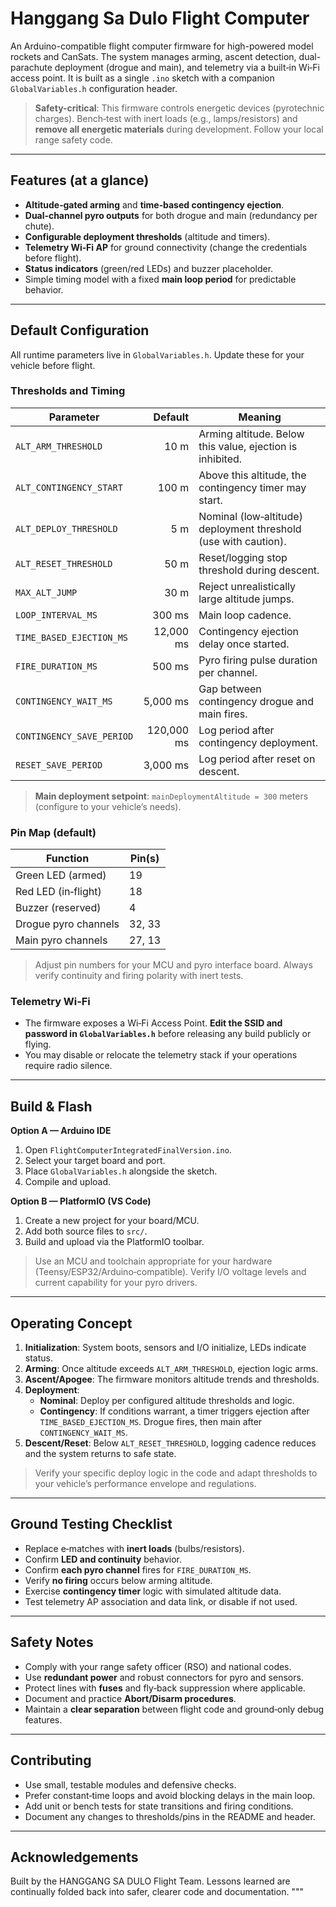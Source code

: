

# Hanggang Sa Dulo Flight Computer

An Arduino-compatible flight computer firmware for high-powered model rockets and CanSats. The system manages arming, ascent detection, dual-parachute deployment (drogue and main), and telemetry via a built‑in Wi‑Fi access point. It is built as a single `.ino` sketch with a companion `GlobalVariables.h` configuration header.

> **Safety-critical**: This firmware controls energetic devices (pyrotechnic charges). Bench‑test with inert loads (e.g., lamps/resistors) and **remove all energetic materials** during development. Follow your local range safety code.

---

## Features (at a glance)

- **Altitude‑gated arming** and **time‑based contingency ejection**.
- **Dual‑channel pyro outputs** for both drogue and main (redundancy per chute).
- **Configurable deployment thresholds** (altitude and timers).
- **Telemetry Wi‑Fi AP** for ground connectivity (change the credentials before flight).
- **Status indicators** (green/red LEDs) and buzzer placeholder.
- Simple timing model with a fixed **main loop period** for predictable behavior.

---

## Default Configuration

All runtime parameters live in `GlobalVariables.h`. Update these for your vehicle before flight.

### Thresholds and Timing

| Parameter | Default | Meaning |
|---|---:|---|
| `ALT_ARM_THRESHOLD` | 10 m | Arming altitude. Below this value, ejection is inhibited. |
| `ALT_CONTINGENCY_START` | 100 m | Above this altitude, the contingency timer may start. |
| `ALT_DEPLOY_THRESHOLD` | 5 m | Nominal (low‑altitude) deployment threshold (use with caution). |
| `ALT_RESET_THRESHOLD` | 50 m | Reset/logging stop threshold during descent. |
| `MAX_ALT_JUMP` | 30 m | Reject unrealistically large altitude jumps. |
| `LOOP_INTERVAL_MS` | 300 ms | Main loop cadence. |
| `TIME_BASED_EJECTION_MS` | 12,000 ms | Contingency ejection delay once started. |
| `FIRE_DURATION_MS` | 500 ms | Pyro firing pulse duration per channel. |
| `CONTINGENCY_WAIT_MS` | 5,000 ms | Gap between contingency drogue and main fires. |
| `CONTINGENCY_SAVE_PERIOD` | 120,000 ms | Log period after contingency deployment. |
| `RESET_SAVE_PERIOD` | 3,000 ms | Log period after reset on descent. |

> **Main deployment setpoint**: `mainDeploymentAltitude = 300` meters (configure to your vehicle’s needs).

### Pin Map (default)

| Function | Pin(s) |
|---|---|
| Green LED (armed) | 19 |
| Red LED (in‑flight) | 18 |
| Buzzer (reserved) | 4 |
| Drogue pyro channels | 32, 33 |
| Main pyro channels | 27, 13 |

> Adjust pin numbers for your MCU and pyro interface board. Always verify continuity and firing polarity with inert tests.

### Telemetry Wi‑Fi

- The firmware exposes a Wi‑Fi Access Point. **Edit the SSID and password in `GlobalVariables.h`** before releasing any build publicly or flying.
- You may disable or relocate the telemetry stack if your operations require radio silence.

---

## Build & Flash

**Option A — Arduino IDE**  
1. Open `FlightComputerIntegratedFinalVersion.ino`.  
2. Select your target board and port.  
3. Place `GlobalVariables.h` alongside the sketch.  
4. Compile and upload.

**Option B — PlatformIO (VS Code)**  
1. Create a new project for your board/MCU.  
2. Add both source files to `src/`.  
3. Build and upload via the PlatformIO toolbar.

> Use an MCU and toolchain appropriate for your hardware (Teensy/ESP32/Arduino‑compatible). Verify I/O voltage levels and current capability for your pyro drivers.

---

## Operating Concept

1. **Initialization**: System boots, sensors and I/O initialize, LEDs indicate status.  
2. **Arming**: Once altitude exceeds `ALT_ARM_THRESHOLD`, ejection logic arms.  
3. **Ascent/Apogee**: The firmware monitors altitude trends and thresholds.  
4. **Deployment**:  
   - **Nominal**: Deploy per configured altitude thresholds and logic.  
   - **Contingency**: If conditions warrant, a timer triggers ejection after `TIME_BASED_EJECTION_MS`. Drogue fires, then main after `CONTINGENCY_WAIT_MS`.  
5. **Descent/Reset**: Below `ALT_RESET_THRESHOLD`, logging cadence reduces and the system returns to safe state.

> Verify your specific deploy logic in the code and adapt thresholds to your vehicle’s performance envelope and regulations.

---

## Ground Testing Checklist

- Replace e‑matches with **inert loads** (bulbs/resistors).  
- Confirm **LED and continuity** behavior.  
- Confirm **each pyro channel** fires for `FIRE_DURATION_MS`.  
- Verify **no firing** occurs below arming altitude.  
- Exercise **contingency timer** logic with simulated altitude data.  
- Test telemetry AP association and data link, or disable if not used.

---

## Safety Notes

- Comply with your range safety officer (RSO) and national codes.  
- Use **redundant power** and robust connectors for pyro and sensors.  
- Protect lines with **fuses** and fly‑back suppression where applicable.  
- Document and practice **Abort/Disarm procedures**.  
- Maintain a **clear separation** between flight code and ground‑only debug features.

---

## Contributing

- Use small, testable modules and defensive checks.  
- Prefer constant‑time loops and avoid blocking delays in the main loop.  
- Add unit or bench tests for state transitions and firing conditions.  
- Document any changes to thresholds/pins in the README and header.

---

## Acknowledgements

Built by the HANGGANG SA DULO Flight Team. Lessons learned are continually folded back into safer, clearer code and documentation.
"""
